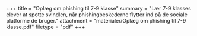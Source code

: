 +++
title = "Oplæg om phishing til 7-9 klasse"
summary = "Lær 7-9 klasses elever at spotte svindlen, når phishingbeskederne flytter ind på de sociale platforme de bruger."
attachment = "materialer/Oplæg om phishing til 7-9 klasse.pdf"
filetype = "pdf"
+++
